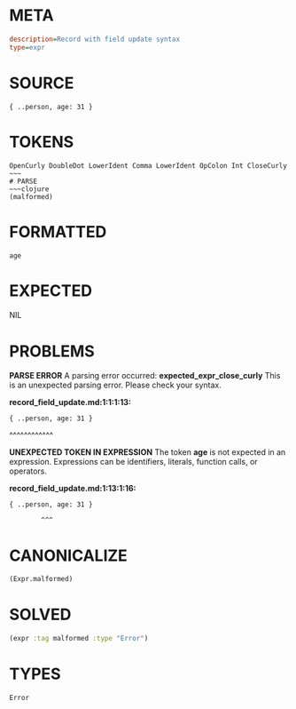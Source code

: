 # META
~~~ini
description=Record with field update syntax
type=expr
~~~
# SOURCE
~~~roc
{ ..person, age: 31 }
~~~
# TOKENS
~~~text
OpenCurly DoubleDot LowerIdent Comma LowerIdent OpColon Int CloseCurly ~~~
# PARSE
~~~clojure
(malformed)
~~~
# FORMATTED
~~~roc
age
~~~
# EXPECTED
NIL
# PROBLEMS
**PARSE ERROR**
A parsing error occurred: **expected_expr_close_curly**
This is an unexpected parsing error. Please check your syntax.

**record_field_update.md:1:1:1:13:**
```roc
{ ..person, age: 31 }
```
^^^^^^^^^^^^


**UNEXPECTED TOKEN IN EXPRESSION**
The token **age** is not expected in an expression.
Expressions can be identifiers, literals, function calls, or operators.

**record_field_update.md:1:13:1:16:**
```roc
{ ..person, age: 31 }
```
            ^^^


# CANONICALIZE
~~~clojure
(Expr.malformed)
~~~
# SOLVED
~~~clojure
(expr :tag malformed :type "Error")
~~~
# TYPES
~~~roc
Error
~~~
